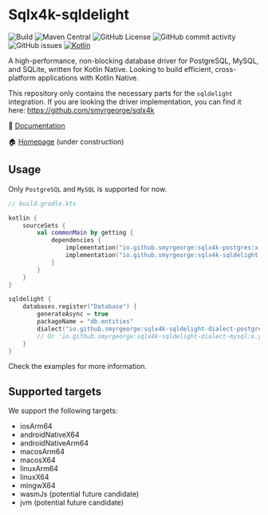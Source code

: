# Sqlx4k-sqldelight

![Build](https://github.com/smyrgeorge/sqlx4k-sqldelight/actions/workflows/ci.yml/badge.svg)
![Maven Central](https://img.shields.io/maven-central/v/io.github.smyrgeorge/sqlx4k-sqldelight)
![GitHub License](https://img.shields.io/github/license/smyrgeorge/sqlx4k-sqldelight)
![GitHub commit activity](https://img.shields.io/github/commit-activity/w/smyrgeorge/sqlx4k-sqldelight)
![GitHub issues](https://img.shields.io/github/issues/smyrgeorge/sqlx4k-sqldelight)
[![Kotlin](https://img.shields.io/badge/kotlin-2.1.0-blue.svg?logo=kotlin)](http://kotlinlang.org)

A high-performance, non-blocking database driver for PostgreSQL, MySQL, and SQLite, written for Kotlin Native.
Looking to build efficient, cross-platform applications with Kotlin Native.

This repository only contains the necessary parts for the `sqldelight` integration.
If you are looking the driver implementation, you can find it here: https://github.com/smyrgeorge/sqlx4k

📖 [Documentation](https://smyrgeorge.github.io/sqlx4k-sqldelight/)

🏠 [Homepage](https://smyrgeorge.github.io/) (under construction)

## Usage

Only `PostgreSQL` and `MySQL` is supported for now.

```kotlin
// build.gradle.kts

kotlin {
    sourceSets {
        val commonMain by getting {
            dependencies {
                implementation("io.github.smyrgeorge:sqlx4k-postgres:x.y.z")
                implementation("io.github.smyrgeorge:sqlx4k-sqldelight:x.y.z")
            }
        }
    }
}

sqldelight {
    databases.register("Database") {
        generateAsync = true
        packageName = "db.entities"
        dialect("io.github.smyrgeorge:sqlx4k-sqldelight-dialect-postgres:x.y.z")
        // Or 'io.github.smyrgeorge:sqlx4k-sqldelight-dialect-mysql:x.y.z' for MySQl. 
    }
}
```

Check the examples for more information.

## Supported targets

We support the following targets:

- iosArm64
- androidNativeX64
- androidNativeArm64
- macosArm64
- macosX64
- linuxArm64
- linuxX64
- mingwX64
- wasmJs (potential future candidate)
- jvm (potential future candidate)
